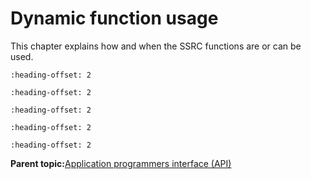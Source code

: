 # Dynamic function usage

This chapter explains how and when the SSRC functions are or can be used.


```{include} ../topics/define_the_number_of_samples_to_be_used_on_input_a.md
:heading-offset: 2
```

```{include} ../topics/allocate_scratch_memory.md
:heading-offset: 2
```

```{include} ../topics/initialize_the_ssrc_instance.md
:heading-offset: 2
```

```{include} ../topics/process_samples.md
:heading-offset: 2
```

```{include} ../topics/destroy_the_ssrc_instance.md
:heading-offset: 2
```

**Parent topic:**[Application programmers interface \(API\)](../topics/application_programmers_interface_api.md)

